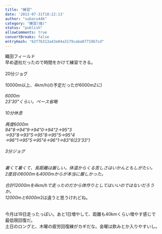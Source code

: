 ```yaml
---
title: "練習"
date: '2013-07-31T18:22:13'
author: "subaru44k"
category: "練習(強)"
status: "publish"
allowComments: true
convertBreaks: false
entryHash: "62f76313a43e04a3179caba0771967cd"
---
```

織田フィールド<br>
早め退社だったので時間をかけて練習できる。<br>
<br>
20分ジョグ<br>
<br>
10000m以上、4km/h(の予定だったが6000m*2に)<br>
<br>
6000m<br>
23'30"くらい。ペース省略<br>
<br>
10分休息<br>
<br>
再度6000m<br>
94"8→94"9→94"0→94"2→95"3<br>
→93"8→93"5→95"8→95"5→95"4<br>
→96"1→95"5→95"4→96"1→83"6(23'33")<br>
<br>
3分ジョグ<br>
<br>
<br>
暑くて暑くて、長距離は厳しい。体温からくる苦しさはいかんともしがたい。<br>
2度目の6000mも4000mからが本当に厳しかった。<br>
<br>
合計12000mを4km/hで走ったのだから体作りとしてはいいのではないだろうか。<br>
12000mと6000m*2は違うと思うけれどね。<br>
<br>
<br>
今月は19日走ったっぽい。あと1日増やして、距離も40kmくらい増やす感じで最低限回復だ。<br>
土日のロングと、木曜の疲労回復練がカギだな。金曜は飲みとか入りやすいし。
